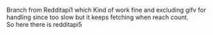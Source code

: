Branch from Redditapi1 which Kind of work fine and excluding gifv for handling since too slow but it keeps fetching when reach count.   
So here there is redditapi5
